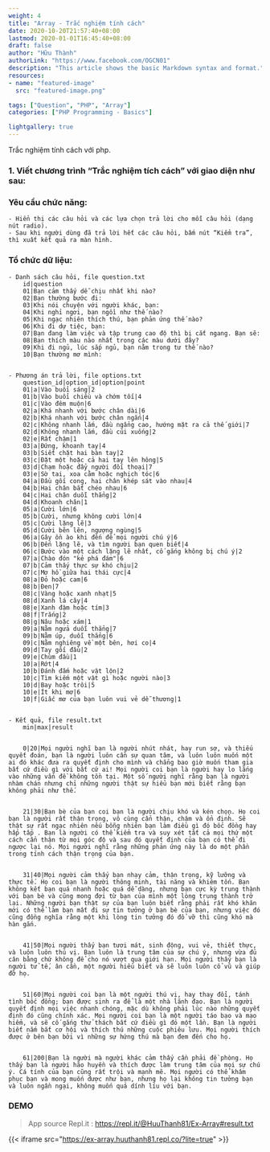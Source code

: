 ```yaml
---
weight: 4
title: "Array - Trắc nghiệm tính cách"
date: 2020-10-20T21:57:40+08:00
lastmod: 2020-01-01T16:45:40+08:00
draft: false
author: "Hữu Thành"
authorLink: "https://www.facebook.com/OGCN01"
description: "This article shows the basic Markdown syntax and format."
resources:
- name: "featured-image"
  src: "featured-image.png"

tags: ["Question", "PHP", "Array"]
categories: ["PHP Programming - Basics"]

lightgallery: true
---
```


Trắc nghiệm tính cách với php.

<!--more-->

### 1. Viết chương trình “Trắc nghiệm tích cách” với giao diện như sau:

### Yêu cầu chức năng:
    - Hiển thị các câu hỏi và các lựa chọn trả lời cho mỗi câu hỏi (dạng nút radio).
    - Sau khi người dùng đã trả lời hết các câu hỏi, bấm nút “Kiểm tra”, thì xuất kết quả ra màn hình.


### Tổ chức dữ liệu:
    - Danh sách câu hỏi, file question.txt
        id|question
        01|Bạn cảm thấy dễ chịu nhất khi nào?
        02|Bạn thường bước đi:
        03|Khi nói chuyện với người khác, bạn:
        04|Khi nghỉ ngơi, bạn ngồi như thế nào?
        05|Khi ngạc nhiên thích thú, bạn phản ứng thế nào?
        06|Khi đi dự tiệc, bạn:
        07|Bạn đang làm việc và tập trung cao độ thì bị cắt ngang. Bạn sẽ:
        08|Bạn thích màu nào nhất trong các màu dưới đây?
        09|Khi đi ngủ, lúc sắp ngủ, bạn nằm trong tư thế nào?
        10|Bạn thường mơ mình:


    - Phương án trả lời, file options.txt
        question_id|option_id|option|point
        01|a|Vào buổi sáng|2
        01|b|Vào buổi chiều và chớm tối|4
        01|c|Vào đêm muộn|6
        02|a|Khá nhanh với bước chân dài|6
        02|b|Khá nhanh với bước chân ngắn|4
        02|c|Không nhanh lắm, đầu ngẩng cao, hướng mặt ra cả thế giới|7
        02|d|Không nhanh lắm, đầu cúi xuống|2
        02|e|Rất chậm|1
        03|a|Đứng, khoanh tay|4
        03|b|Siết chặt hai bàn tay|2
        03|c|Đặt một hoặc cả hai tay lên hông|5
        03|d|Chạm hoặc đẩy người đối thoại|7
        03|e|Sờ tai, xoa cằm hoặc nghịch tóc|6
        04|a|Đầu gối cong, hai chân khép sát vào nhau|4
        04|b|Hai chân bắt chéo nhau|6
        04|c|Hai chân duỗi thẳng|2
        04|d|Khoanh chân|1
        05|a|Cười lớn|6
        05|b|Cười, nhưng không cười lớn|4
        05|c|Cười lặng lẽ|3
        05|d|Cười bẽn lẽn, ngượng ngùng|5
        06|a|Gây ồn ào khi đến để mọi người chú ý|6
        06|b|Đến lặng lẽ, và tìm người bạn quen biết|4
        06|c|Bước vào một cách lặng lẽ nhất, cố gắng không bị chú ý|2
        07|a|Chào đón "kẻ phá đám"|6
        07|b|Cảm thấy thực sự khó chịu|2
        07|c|Mơ hồ giữa hai thái cực|4
        08|a|Đỏ hoặc cam|6
        08|b|Đen|7
        08|c|Vàng hoặc xanh nhạt|5
        08|d|Xanh lá cây|4
        08|e|Xanh đậm hoặc tím|3
        08|f|Trắng|2
        08|g|Nâu hoặc xám|1
        09|a|Nằm ngửa duỗi thẳng|7
        09|b|Nằm úp, duỗi thẳng|6
        09|c|Nằm nghiêng về một bên, hơi co|4
        09|d|Tay gối đầu|2
        09|e|Chùm đầu|1
        10|a|Rớt|4
        10|b|Đánh đấm hoặc vật lộn|2
        10|c|Tìm kiếm một vật gì hoặc người nào|3
        10|d|Bay hoặc trôi|5
        10|e|Ít khi mơ|6
        10|f|Giấc mơ của bạn luôn vui vẻ dễ thương|1


    - Kết quả, file result.txt
        min|max|result


        0|20|Mọi người nghĩ bạn là người nhút nhát, hay run sợ, và thiếu quyết đoán, bạn là người luôn cần sự quan tâm, và luôn luôn muốn một ai đó khác đưa ra quyết định cho mình và chẳng bao giờ muốn tham gia bất cứ điều gì với bất cứ ai! Mọi người coi bạn là người hay lo lắng vào những vấn đề không tồn tại. Một số người nghĩ rằng bạn là người nhàm chán nhưng chỉ những người thật sự hiểu bạn mới biết rằng bạn không phải như thế.


        21|30|Bạn bè của bạn coi bạn là người chịu khó và kén chọn. Họ coi bạn là người rất thận trọng, vô cùng cẩn thận, chậm và ổn định̀. Sẽ thật sự rất ngạc nhiên nếu bỗng nhiên bạn làm điều gì đó bốc đồng hay hấp tấp . Bạn là người có thể kiểm tra và suy xét tất cả mọi thứ một cách cẩn thận từ mọi góc độ và sau đó quyết định của bạn có thể đi ngược lại nó. Mọi người nghĩ rằng những phản ứng này là do một phần trong tính cách thận trọng của bạn.


        31|40|Mọi người cảm thấy bạn nhạy cảm, thận trọng, kỹ lưỡng và thực tế. Họ coi bạn là người thông minh, tài năng và khiêm tốn. Bạn không kết bạn quá nhanh hoặc quá dễ dàng, nhưng bạn cực kỳ trung thành với bạn bè và cũng mong đợi từ bạn của mình một lòng trung thành trở lại. Những người bạn thật sự của bạn luôn biết rằng phải rất khó khăn mới có thể làm bạn mất đi sự tin tưởng ở bạn bè của bạn, nhưng việc đó cũng đồng nghĩa rằng một khi lòng tin tưởng đó đổ vỡ thì cũng khó mà hàn gắn.


        41|50|Mọi người thấy bạn tươi mát, sinh động, vui vẻ, thiết thực, và luôn luôn thú vị. Bạn luôn là trung tâm của sự chú ý, nhưng vừa đủ cân bằng chứ không để cho nó vượt qua giới hạn. Mọi người thấy bạn là người tử tế, ân cần, một người hiểu biết và sẽ luôn luôn cổ vũ và giúp đỡ họ.


        51|60|Mọi người coi bạn là một người thú vị, hay thay đổi, tánh tình bốc đồng; bạn được sinh ra để là một nhà lãnh đạo. Bạn là người quyết định mọi việc nhanh chóng, mặc dù không phải lúc nào những quyết định đó cũng chính xác. Mọi người coi bạn là một người táo bạo và mạo hiểm, và sẽ cố gắng thử thách bất cứ điều gì đó một lần. Bạn là người biết nắm bắt cơ hội và thích thú những cuộc phiêu lưu. Mọi người thích được ở bên bạn bởi vì những sự hứng thú mà bạn đem đến cho họ.


        61|200|Bạn là người mà người khác cảm thấy cần phải đề phòng. Họ thấy bạn là người hão huyền và thích được làm trung tâm của mọi sự chú ý. Cá tính của bạn cũng rất trội và mạnh mẽ. Mọi người có thể khâm phục bạn và mong muốn được như bạn, nhưng họ lại không tin tưởng bạn và luôn ngần ngại, không muốn quá dính líu với bạn.

### DEMO

>App source Repl.it : https://repl.it/@HuuThanh81/Ex-Array#result.txt

{{< iframe src="https://ex-array.huuthanh81.repl.co/?lite=true" >}}